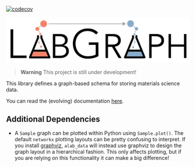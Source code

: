 [![codecov](https://codecov.io/gh/rekumar/labgraph/branch/master/graph/badge.svg?token=TUCYBZI2P4)](https://codecov.io/gh/rekumar/labgraph)

<picture>
 <source media="(prefers-color-scheme: dark)" srcset="./docs/source/img/logo/labgraph_dark mode.png">
 <source media="(prefers-color-scheme: light)" srcset="./docs/source/img/logo/labgraph_light mode.png">
 <img alt="LabGraph: a graph-based schema for storing experimental data for chemistry and materials science." src="./docs/source/img/logo/labgraph_light mode.png">
</picture>

> **Warning**
> This project is still under development!

This library defines a graph-based schema for storing materials science data. 

You can read the (evolving) documentation [here](https://alab-data.readthedocs.io/en/latest/index.html).


## Additional Dependencies

- A `Sample` graph can be plotted within Python using `Sample.plot()`. The default `networkx` plotting layouts can be pretty confusing to interpret. If you install [graphviz](https://www.graphviz.org), `alab_data` will instead use graphviz to design the graph layout in a hierarchical fashion. This only affects plotting, but if you are relying on this functionality it can make a big difference!
